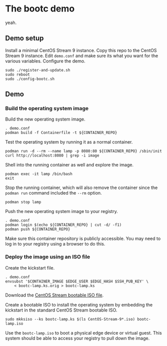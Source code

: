 # The bootc demo
yeah.

## Demo setup
Install a minimal CentOS Stream 9 instance.
Copy this repo to the CentOS Stream 9 instance.
Edit `demo.conf` and make sure its what you want for the various variables.
Configure the demo.

    sudo ./register-and-update.sh
    sudo reboot
    sudo ./config-bootc.sh

## Demo
### Build the operating system image
Build the new operating system image.

    . demo.conf
    podman build -f Containerfile -t ${CONTAINER_REPO}

Test the operating system by running it as a normal container.

    podman run -d --rm --name lamp -p 8080:80 ${CONTAINER_REPO} /sbin/init
    curl http://localhost:8080 | grep -i image

Shell into the running container as well and explore the image.

    podman exec -it lamp /bin/bash
    exit

Stop the running container, which will also remove the container since
the `podman run` command included the `--rm` option.

    podman stop lamp

Push the new operating system image to your registry.

    . demo.conf
    podman login $(echo ${CONTAINER_REPO} | cut -d/ -f1)
    podman push ${CONTAINER_REPO}

Make sure this container repository is publicly accessible. You may need
to log in to your registry using a browser to do this.

### Deploy the image using an ISO file
Create the kickstart file.

    . demo.conf
    envsubst '$CONTAINER_IMAGE $EDGE_USER $EDGE_HASH $SSH_PUB_KEY' \
        < bootc-lamp.ks.orig > bootc-lamp.ks

Download the [CentOS Stream bootable ISO file](https://mirror.stream.centos.org/9-stream/BaseOS/x86_64/iso/CentOS-Stream-9-20240325.0-x86_64-boot.iso).

Create a bootable ISO to install the operating system by embedding the
kickstart in the standard CentOS Stream bootable ISO.

    sudo mkksiso --ks bootc-lamp.ks $(ls CentOS-Stream-9*.iso) bootc-lamp.iso

Use the `bootc-lamp.iso` to boot a physical edge device or virtual
guest. This system should be able to access your registry to pull down
the image.

